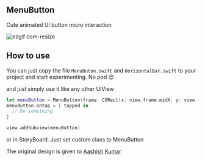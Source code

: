 ## MenuButton

Cute animated UI button micro interaction

![ezgif com-resize](https://user-images.githubusercontent.com/13130384/68116963-6f7d0e80-ff3f-11e9-80bf-0288ba65fdb1.gif)


## How to use

You can just copy the file `MenuButon.swift` and `HorizontalBar.swift` to your project and start experimenting. No pod :blush:

and just simply use it like any other UIView
```swift
let menuButton = MenuButton(frame: CGRect(x: view.frame.midX, y: view.frame.midY, width: 100, height: 100))
menuButton.ontap = { tapped in
  // Do something
}

view.addSubview(menuButton)
```

or in StoryBoard. Just set custom class to MenuButton

The original design is given to [Aashish Kumar](https://dribbble.com/shots/5494154-Menu-Button-Micro-Interaction-Adobe-XD-Auto-Animate)

